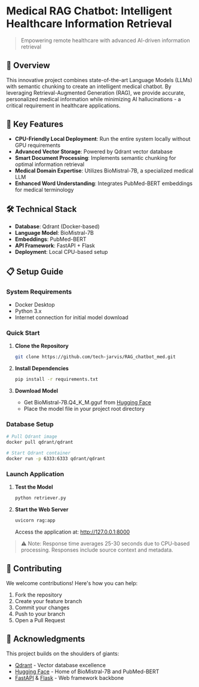 # Medical RAG Chatbot: Intelligent Healthcare Information Retrieval

> Empowering remote healthcare with advanced AI-driven information retrieval

## 🌟 Overview

This innovative project combines state-of-the-art Language Models (LLMs) with semantic chunking to create an intelligent medical chatbot. By leveraging Retrieval-Augmented Generation (RAG), we provide accurate, personalized medical information while minimizing AI hallucinations - a critical requirement in healthcare applications.

## 🚀 Key Features

- **CPU-Friendly Local Deployment**: Run the entire system locally without GPU requirements
- **Advanced Vector Storage**: Powered by Qdrant vector database
- **Smart Document Processing**: Implements semantic chunking for optimal information retrieval
- **Medical Domain Expertise**: Utilizes BioMistral-7B, a specialized medical LLM
- **Enhanced Word Understanding**: Integrates PubMed-BERT embeddings for medical terminology

## 🛠️ Technical Stack

- **Database**: Qdrant (Docker-based)
- **Language Model**: BioMistral-7B
- **Embeddings**: PubMed-BERT
- **API Framework**: FastAPI + Flask
- **Deployment**: Local CPU-based setup

## 📋 Setup Guide

### System Requirements

- Docker Desktop
- Python 3.x
- Internet connection for initial model download

### Quick Start

1. **Clone the Repository**
   ```bash
   git clone https://github.com/tech-jarvis/RAG_chatbot_med.git
   ```

2. **Install Dependencies**
   ```bash
   pip install -r requirements.txt
   ```

3. **Download Model**
   - Get BioMistral-7B.Q4_K_M.gguf from [Hugging Face](https://huggingface.co/MaziyarPanahi/BioMistral-7B-GGUF)
   - Place the model file in your project root directory

### Database Setup

```bash
# Pull Qdrant image
docker pull qdrant/qdrant

# Start Qdrant container
docker run -p 6333:6333 qdrant/qdrant
```

### Launch Application

1. **Test the Model**
   ```bash
   python retriever.py
   ```

2. **Start the Web Server**
   ```bash
   uvicorn rag:app
   ```
   Access the application at: http://127.0.0.1:8000

> ⚠️ Note: Response time averages 25-30 seconds due to CPU-based processing. Responses include source context and metadata.

## 🤝 Contributing

We welcome contributions! Here's how you can help:

1. Fork the repository
2. Create your feature branch
3. Commit your changes
4. Push to your branch
5. Open a Pull Request

## 🙏 Acknowledgments

This project builds on the shoulders of giants:

- [Qdrant](https://qdrant.tech/) - Vector database excellence
- [Hugging Face](https://huggingface.co/) - Home of BioMistral-7B and PubMed-BERT
- [FastAPI](https://fastapi.tiangolo.com/) & [Flask](https://flask.palletsprojects.com/) - Web framework backbone

